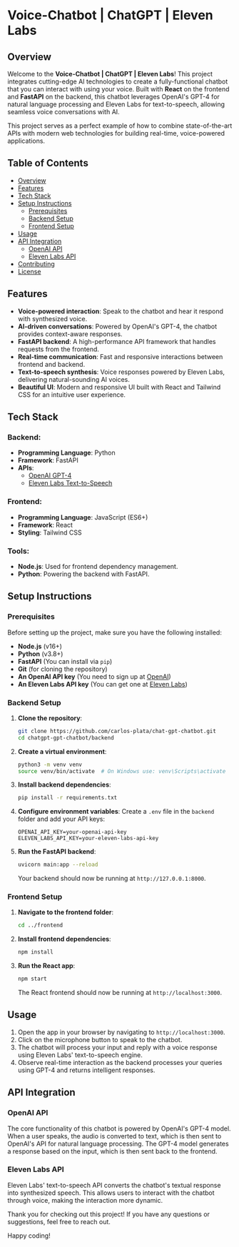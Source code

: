 
# Voice-Chatbot | ChatGPT | Eleven Labs

## Overview

Welcome to the **Voice-Chatbot | ChatGPT | Eleven Labs**! This project integrates cutting-edge AI technologies to create a fully-functional chatbot that you can interact with using your voice. Built with **React** on the frontend and **FastAPI** on the backend, this chatbot leverages OpenAI's GPT-4 for natural language processing and Eleven Labs for text-to-speech, allowing seamless voice conversations with AI.

This project serves as a perfect example of how to combine state-of-the-art APIs with modern web technologies for building real-time, voice-powered applications.

## Table of Contents

- [Overview](#overview)
- [Features](#features)
- [Tech Stack](#tech-stack)
- [Setup Instructions](#setup-instructions)
  - [Prerequisites](#prerequisites)
  - [Backend Setup](#backend-setup)
  - [Frontend Setup](#frontend-setup)
- [Usage](#usage)
- [API Integration](#api-integration)
  - [OpenAI API](#openai-api)
  - [Eleven Labs API](#eleven-labs-api)
- [Contributing](#contributing)
- [License](#license)

## Features

- **Voice-powered interaction**: Speak to the chatbot and hear it respond with synthesized voice.
- **AI-driven conversations**: Powered by OpenAI's GPT-4, the chatbot provides context-aware responses.
- **FastAPI backend**: A high-performance API framework that handles requests from the frontend.
- **Real-time communication**: Fast and responsive interactions between frontend and backend.
- **Text-to-speech synthesis**: Voice responses powered by Eleven Labs, delivering natural-sounding AI voices.
- **Beautiful UI**: Modern and responsive UI built with React and Tailwind CSS for an intuitive user experience.

## Tech Stack

### Backend:
- **Programming Language**: Python
- **Framework**: FastAPI
- **APIs**: 
  - [OpenAI GPT-4](https://openai.com)
  - [Eleven Labs Text-to-Speech](https://beta.elevenlabs.io)
  
### Frontend:
- **Programming Language**: JavaScript (ES6+)
- **Framework**: React
- **Styling**: Tailwind CSS

### Tools:
- **Node.js**: Used for frontend dependency management.
- **Python**: Powering the backend with FastAPI.

## Setup Instructions

### Prerequisites

Before setting up the project, make sure you have the following installed:

- **Node.js** (v16+)
- **Python** (v3.8+)
- **FastAPI** (You can install via `pip`)
- **Git** (for cloning the repository)
- **An OpenAI API key** (You need to sign up at [OpenAI](https://openai.com/))
- **An Eleven Labs API key** (You can get one at [Eleven Labs](https://beta.elevenlabs.io/))

### Backend Setup

1. **Clone the repository**:
   ```bash
   git clone https://github.com/carlos-plata/chat-gpt-chatbot.git
   cd chatgpt-gpt-chatbot/backend
   ```

2. **Create a virtual environment**:
   ```bash
   python3 -m venv venv
   source venv/bin/activate  # On Windows use: venv\Scripts\activate
   ```

3. **Install backend dependencies**:
   ```bash
   pip install -r requirements.txt
   ```

4. **Configure environment variables**:
   Create a `.env` file in the `backend` folder and add your API keys:
   ```
   OPENAI_API_KEY=your-openai-api-key
   ELEVEN_LABS_API_KEY=your-eleven-labs-api-key
   ```

5. **Run the FastAPI backend**:
   ```bash
   uvicorn main:app --reload
   ```
   Your backend should now be running at `http://127.0.0.1:8000`.

### Frontend Setup

1. **Navigate to the frontend folder**:
   ```bash
   cd ../frontend
   ```

2. **Install frontend dependencies**:
   ```bash
   npm install
   ```

3. **Run the React app**:
   ```bash
   npm start
   ```
   The React frontend should now be running at `http://localhost:3000`.

## Usage

1. Open the app in your browser by navigating to `http://localhost:3000`.
2. Click on the microphone button to speak to the chatbot.
3. The chatbot will process your input and reply with a voice response using Eleven Labs' text-to-speech engine.
4. Observe real-time interaction as the backend processes your queries using GPT-4 and returns intelligent responses.

## API Integration

### OpenAI API
The core functionality of this chatbot is powered by OpenAI's GPT-4 model. When a user speaks, the audio is converted to text, which is then sent to OpenAI's API for natural language processing. The GPT-4 model generates a response based on the input, which is then sent back to the frontend.

### Eleven Labs API
Eleven Labs' text-to-speech API converts the chatbot's textual response into synthesized speech. This allows users to interact with the chatbot through voice, making the interaction more dynamic.

Thank you for checking out this project! If you have any questions or suggestions, feel free to reach out.

Happy coding!
